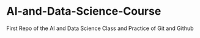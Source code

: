 # AI-and-Data-Science-Course
First Repo of the AI and Data Science Class and Practice of Git and Github

